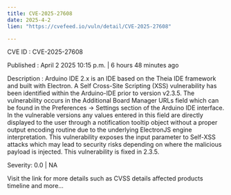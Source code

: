 ```yaml
---
title: CVE-2025-27608
date: 2025-4-2
lien: "https://cvefeed.io/vuln/detail/CVE-2025-27608"

---
```


CVE ID : CVE-2025-27608

Published :  April 2
2025
10:15 p.m. | 6 hours
48 minutes ago

Description : Arduino IDE 2.x is an IDE based on the Theia IDE framework and built with Electron. A Self Cross-Site Scripting (XSS) vulnerability has been identified within the Arduino-IDE prior to version v2.3.5. The vulnerability occurs in the Additional Board Manager URLs field
which can be found in the Preferences -> Settings section of the Arduino IDE interface. In the vulnerable versions
any values entered in this field are directly displayed to the user through a notification tooltip object
without a proper output encoding routine
due to the underlying ElectronJS engine interpretation. This vulnerability exposes the input parameter to Self-XSS attacks
which may lead to security risks depending on where the malicious payload is injected. This vulnerability is fixed in 2.3.5.

Severity: 0.0 | NA

Visit the link for more details
such as CVSS details
affected products
timeline
and more...
